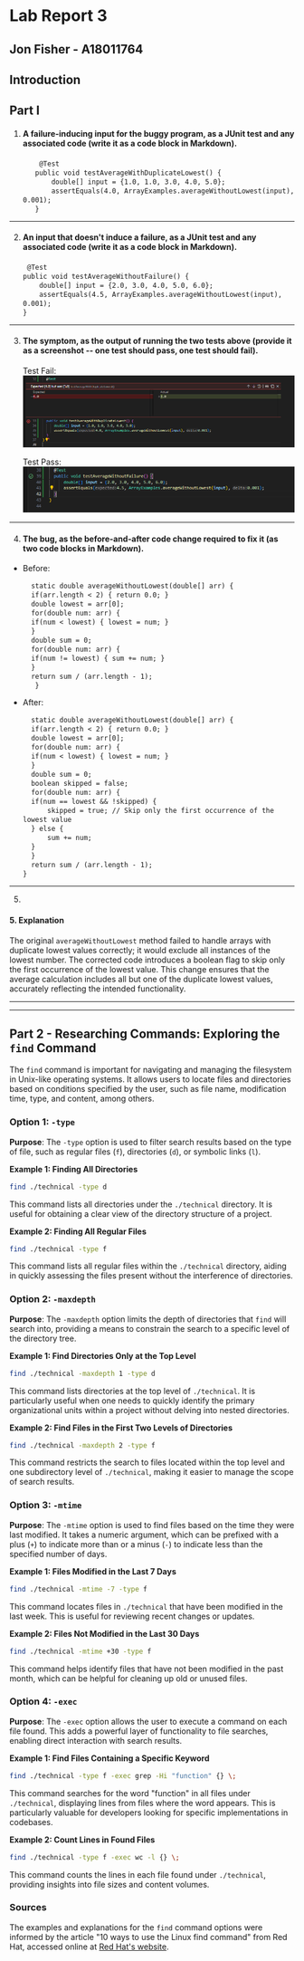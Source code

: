 # Lab Report 3  
## Jon Fisher  - A18011764

## Introduction


## Part I
  1. #### A failure-inducing input for the buggy program, as a JUnit test and any associated code (write it as a code block in Markdown).

             @Test
            public void testAverageWithDuplicateLowest() {
                double[] input = {1.0, 1.0, 3.0, 4.0, 5.0};
                assertEquals(4.0, ArrayExamples.averageWithoutLowest(input), 0.001);
            }
---
2. #### An input that doesn't induce a failure, as a JUnit test and any associated code (write it as a code block in Markdown).
   
        @Test
       public void testAverageWithoutFailure() {
           double[] input = {2.0, 3.0, 4.0, 5.0, 6.0};
           assertEquals(4.5, ArrayExamples.averageWithoutLowest(input), 0.001);
       }
---
3. #### The symptom, as the output of running the two tests above (provide it as a screenshot -- one test should pass, one test should fail).

    Test Fail: ![Alternative Text](images/test_fail.png)

    Test Pass: ![Alternative Text](images/test_pass.png)

---
4. #### The bug, as the before-and-after code change required to fix it (as two code blocks in Markdown).

* Before:
    
        static double averageWithoutLowest(double[] arr) {
        if(arr.length < 2) { return 0.0; }
        double lowest = arr[0];
        for(double num: arr) {
        if(num < lowest) { lowest = num; }
        }
        double sum = 0;
        for(double num: arr) {
        if(num != lowest) { sum += num; }
        }
        return sum / (arr.length - 1);
         }

* After:

        static double averageWithoutLowest(double[] arr) {
        if(arr.length < 2) { return 0.0; }
        double lowest = arr[0];
        for(double num: arr) {
        if(num < lowest) { lowest = num; }
        }
        double sum = 0;
        boolean skipped = false;
        for(double num: arr) {
        if(num == lowest && !skipped) {
            skipped = true; // Skip only the first occurrence of the lowest value
        } else {
            sum += num;
        }
        }
        return sum / (arr.length - 1);
      }

---
5. 
#### 5. Explanation

The original `averageWithoutLowest` method failed to handle arrays with duplicate lowest values correctly; it would exclude all instances of the lowest number. The corrected code introduces a boolean flag to skip only the first occurrence of the lowest value. This change ensures that the average calculation includes all but one of the duplicate lowest values, accurately reflecting the intended functionality.

---
---

## Part 2 - Researching Commands: Exploring the `find` Command

The `find` command is important for navigating and managing the filesystem in Unix-like operating systems. It allows users to locate files and directories based on conditions specified by the user, such as file name, modification time, type, and content, among others. 

### Option 1: `-type`
**Purpose**: The `-type` option is used to filter search results based on the type of file, such as regular files (`f`), directories (`d`), or symbolic links (`l`).

**Example 1: Finding All Directories**
```bash
find ./technical -type d
```
This command lists all directories under the `./technical` directory. It is useful for obtaining a clear view of the directory structure of a project.

**Example 2: Finding All Regular Files**
```bash
find ./technical -type f
```
This command lists all regular files within the `./technical` directory, aiding in quickly assessing the files present without the interference of directories.

### Option 2: `-maxdepth`
**Purpose**: The `-maxdepth` option limits the depth of directories that `find` will search into, providing a means to constrain the search to a specific level of the directory tree.

**Example 1: Find Directories Only at the Top Level**
```bash
find ./technical -maxdepth 1 -type d
```
This command lists directories at the top level of `./technical`. It is particularly useful when one needs to quickly identify the primary organizational units within a project without delving into nested directories.

**Example 2: Find Files in the First Two Levels of Directories**
```bash
find ./technical -maxdepth 2 -type f
```
This command restricts the search to files located within the top level and one subdirectory level of `./technical`, making it easier to manage the scope of search results.

### Option 3: `-mtime`
**Purpose**: The `-mtime` option is used to find files based on the time they were last modified. It takes a numeric argument, which can be prefixed with a plus (`+`) to indicate more than or a minus (`-`) to indicate less than the specified number of days.

**Example 1: Files Modified in the Last 7 Days**
```bash
find ./technical -mtime -7 -type f
```
This command locates files in `./technical` that have been modified in the last week. This is useful for reviewing recent changes or updates.

**Example 2: Files Not Modified in the Last 30 Days**
```bash
find ./technical -mtime +30 -type f
```
This command helps identify files that have not been modified in the past month, which can be helpful for cleaning up old or unused files.

### Option 4: `-exec`
**Purpose**: The `-exec` option allows the user to execute a command on each file found. This adds a powerful layer of functionality to file searches, enabling direct interaction with search results.

**Example 1: Find Files Containing a Specific Keyword**
```bash
find ./technical -type f -exec grep -Hi "function" {} \;
```
This command searches for the word "function" in all files under `./technical`, displaying lines from files where the word appears. This is particularly valuable for developers looking for specific implementations in codebases.

**Example 2: Count Lines in Found Files**
```bash
find ./technical -type f -exec wc -l {} \;
```
This command counts the lines in each file found under `./technical`, providing insights into file sizes and content volumes.

### Sources
The examples and explanations for the `find` command options were informed by the article "10 ways to use the Linux find command" from Red Hat, accessed online at [Red Hat's website](https://www.redhat.com/sysadmin/linux-find-command).
